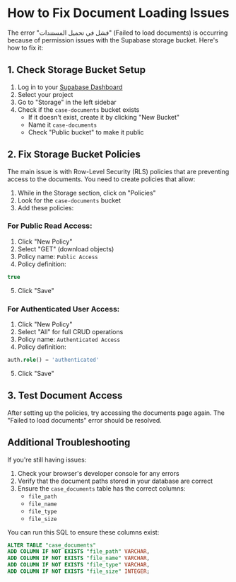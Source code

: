 # How to Fix Document Loading Issues

The error "فشل في تحميل المستندات" (Failed to load documents) is occurring because of permission issues with the Supabase storage bucket. Here's how to fix it:

## 1. Check Storage Bucket Setup

1. Log in to your [Supabase Dashboard](https://app.supabase.com)
2. Select your project
3. Go to "Storage" in the left sidebar
4. Check if the `case-documents` bucket exists
   - If it doesn't exist, create it by clicking "New Bucket"
   - Name it `case-documents`
   - Check "Public bucket" to make it public

## 2. Fix Storage Bucket Policies

The main issue is with Row-Level Security (RLS) policies that are preventing access to the documents. You need to create policies that allow:

1. While in the Storage section, click on "Policies"
2. Look for the `case-documents` bucket
3. Add these policies:

### For Public Read Access:
1. Click "New Policy"
2. Select "GET" (download objects)
3. Policy name: `Public Access`
4. Policy definition: 
```sql
true
```
5. Click "Save"

### For Authenticated User Access:
1. Click "New Policy"
2. Select "All" for full CRUD operations
3. Policy name: `Authenticated Access`
4. Policy definition:
```sql
auth.role() = 'authenticated'
```
5. Click "Save"

## 3. Test Document Access

After setting up the policies, try accessing the documents page again. The "Failed to load documents" error should be resolved.

## Additional Troubleshooting

If you're still having issues:

1. Check your browser's developer console for any errors
2. Verify that the document paths stored in your database are correct
3. Ensure the `case_documents` table has the correct columns:
   - `file_path`
   - `file_name`
   - `file_type`
   - `file_size`

You can run this SQL to ensure these columns exist:

```sql
ALTER TABLE "case_documents" 
ADD COLUMN IF NOT EXISTS "file_path" VARCHAR,
ADD COLUMN IF NOT EXISTS "file_name" VARCHAR,
ADD COLUMN IF NOT EXISTS "file_type" VARCHAR,
ADD COLUMN IF NOT EXISTS "file_size" INTEGER;
``` 